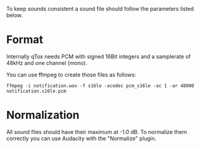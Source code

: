 To keep sounds consistent a sound file should follow the parameters listed
below.

# Format

Internally qTox needs PCM with signed 16Bit integers and a samplerate of
48kHz and one channel (mono).

You can use ffmpeg to create those files as follows:
```
ffmpeg -i notification.wav -f s16le -acodec pcm_s16le -ac 1 -ar 48000 notification.s16le.pcm
```

# Normalization

All sound files should have their maximum at -1.0 dB.
To normalize them correctly you can use Audacity with the "Normalize" plugin.
